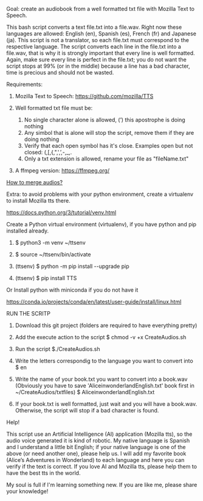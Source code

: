Goal: create an audiobook from a well formatted txt file with Mozilla Text to Speech.

This bash script converts a text file.txt into a file.wav. Right now these languages are allowed: English (en), Spanish (es), French (fr) and Japanese (ja). This script is not a translator, so each file.txt must correspond to the respective language. The script converts each line in the file.txt into a file.wav, that is why it is strongly important that every line is well formatted. Again, make sure every line is perfect in the file.txt; you do not want the script stops at 99% (or in the middle) because a line has a bad character, time is precious and should not be wasted.

Requirements:

1. Mozilla Text to Speech: https://github.com/mozilla/TTS

2. Well formatted txt file must be:
   1. No single character alone is allowed, (’) this apostrophe is doing nothing
   2. Any simbol that is alone will stop the script, remove them if they are doing nothing
   3. Verify that each open symbol has it's close. Examples open but not closed: (,[,{,",',’,-,_,.
   4. Only a txt extension is allowed, rename your file as "fileName.txt"

3. A ffmpeg version: https://ffmpeg.org/

[How to merge audios?](MergeAudios.md)


Extra: to avoid problems with your python environment, create a virtualenv to install Mozilla tts there.

https://docs.python.org/3/tutorial/venv.html


Create a Python virtual environment (virtualenv), if you have python and pip installed already.

1. $ python3 -m venv ~/ttsenv

2. $ source ~/ttsenv/bin/activate

3. (ttsenv) $ python -m pip install --upgrade pip

4. (ttsenv) $ pip install TTS


Or Install python with miniconda if you do not have it

https://conda.io/projects/conda/en/latest/user-guide/install/linux.html


RUN THE SCRITP

1. Download this git project (folders are required to have everything pretty)

2. Add the execute action to the script
   $ chmod -v +x CreateAudios.sh

3. Run the script
   $./CreateAudios.sh

4. Write the letters correspondig to the language you want to convert into
   $ en

5. Write the name of your book.txt you want to convert into a book.wav (Obviously you have to save 'AliceinwonderlandEnglish.txt' book first in ~/CreateAudios/txtfiles)
   $ AliceinwonderlandEnglish.txt

6. If your book.txt is well formatted, just wait and you will have a book.wav. Otherwise, the script will stop if a bad character is found.


Help!

This script use an Artificial Intelligence (AI) application (Mozilla tts), so the audio voice generated it is kind of robotic. My native language is Spanish and I understand a little bit English; if your native language is one of the above (or need another one), please help us. I will add my favorite book (Alice’s Adventures in Wonderland) to each language and here you can verify if the text is correct. If you love AI and Mozilla tts, please help them to have the best tts in the world.

My soul is full if I'm learning something new. If you are like me, please share your knowledge!
